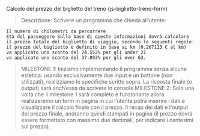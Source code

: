 Calcolo del prezzo del biglietto del treno (js-biglietto-treno-form)


> Descrizione:
>  Scrivere un programma che chieda all’utente:

    Il numero di chilometri da percorrere
    Età del passeggero Sulla base di queste informazioni dovrà calcolare il prezzo totale del biglietto di viaggio, secondo le seguenti regole:
    il prezzo del biglietto è definito in base ai km (0.267113 € al km)
    va applicato uno sconto del 24.552% per gli under 21
    va applicato uno sconto del 37.893% per gli over 63.
> MILESTONE 1:
> Iniziamo implementando il programma senza alcuna estetica: usando esclusivamente due input e un bottone (non stilizzati), realizziamo le specifiche scritte sopra.
> La risposta finale (o output) sarà anch’essa da scrivere in console.MILESTONE 2:
> Solo una volta che il milestone 1 sarà completo e funzionante allora realizzeremo un form in pagina in cui l’utente potrà inserire i dati e visualizzare il calcolo finale con il prezzo.
> Il recap dei dati e l'output del prezzo finale, andranno quindi stampati in pagina (il prezzo dovrà essere formattato con massimo due decimali, per indicare i centesimi sul prezzo).